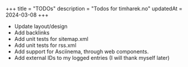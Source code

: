 +++
title = "TODOs"
description = "Todos for timharek.no"
updatedAt = 2024-03-08
+++

- Update layout/design
- Add backlinks
- Add unit tests for sitemap.xml
- Add unit tests for rss.xml
- Add support for Asciinema, through web components.
- Add external IDs to my logged entries (I will thank myself later)
